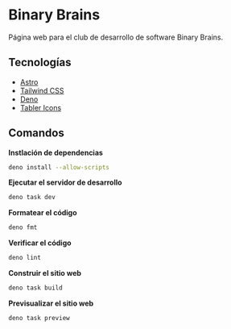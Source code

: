 # Binary Brains

Página web para el club de desarrollo de software Binary Brains.

## Tecnologías

- [Astro](https://astro.build/)
- [Tailwind CSS](https://tailwindcss.com/)
- [Deno](https://deno.com/)
- [Tabler Icons](https://tabler-icons.io/)

## Comandos

**Instlación de dependencias**
```bash
deno install --allow-scripts
```

**Ejecutar el servidor de desarrollo**

```bash
deno task dev
```

**Formatear el código**

```bash
deno fmt
```

**Verificar el código**

```bash
deno lint
```

**Construir el sitio web**

```bash
deno task build
```

**Previsualizar el sitio web**

```bash
deno task preview
```
